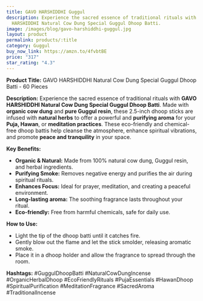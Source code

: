 ```yaml
---
title: GAVO HARSHIDDHI Guggul
description: Experience the sacred essence of traditional rituals with GAVO
  HARSHIDDHI Natural Cow Dung Special Guggul Dhoop Batti.
image: /images/blog/gavo-harshiddhi-guggul.jpg
layout: product
permalink: products/:title
category: Guggul
buy_now_link: https://amzn.to/4fvbtBE
price: "317"
star_rating: "4.3"
---
```

**Product Title:**
GAVO HARSHIDDHI Natural Cow Dung Special Guggul Dhoop Batti - 60 Pieces

**Description:**
Experience the sacred essence of traditional rituals with **GAVO HARSHIDDHI Natural Cow Dung Special Guggul Dhoop Batti**. Made with **organic cow dung** and **pure Guggul resin**, these 2.5-inch dhoop sticks are infused with **natural herbs** to offer a powerful and **purifying aroma** for your **Puja, Hawan**, or **meditation practices**. These eco-friendly and chemical-free dhoop battis help cleanse the atmosphere, enhance spiritual vibrations, and promote **peace and tranquility** in your space.

**Key Benefits:**
- **Organic & Natural:** Made from 100% natural cow dung, Guggul resin, and herbal ingredients.
- **Purifying Smoke:** Removes negative energy and purifies the air during spiritual rituals.
- **Enhances Focus:** Ideal for prayer, meditation, and creating a peaceful environment.
- **Long-lasting aroma:** The soothing fragrance lasts throughout your ritual.
- **Eco-friendly:** Free from harmful chemicals, safe for daily use.

**How to Use:**
- Light the tip of the dhoop batti until it catches fire.
- Gently blow out the flame and let the stick smolder, releasing aromatic smoke.
- Place it in a dhoop holder and allow the fragrance to spread through the room.

**Hashtags:**
#GuggulDhoopBatti #NaturalCowDungIncense #OrganicHerbalDhoop #EcoFriendlyRituals #PujaEssentials #HawanDhoop #SpiritualPurification #MeditationFragrance #SacredAroma #TraditionalIncense

